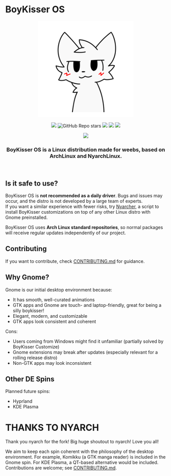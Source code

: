 # BoyKisser OS
<div align="center">
   <img src="https://github.com/isnotbadatgorillatag/BoyKisserOS-Linux/blob/main/boykisser-logo-png_seeklogo-494559.png?raw=true" width="300px" style="margin:auto;"/>

![](https://img.shields.io/github/v/release/NyarchLinux/NyarchLinux?include_prereleases&label=BoyKisser%20Release&style=for-the-badge)
![GitHub Repo stars](https://img.shields.io/github/stars/NyarchLinux/NyarchLinux?style=for-the-badge&color=%23daaa3f)
![](https://img.shields.io/github/license/nyarchlinux/nyarchlinux?color=green&style=for-the-badge)
[![](https://img.shields.io/badge/Website-boykisser.moe-%23e32b6b?style=for-the-badge&logoColor=C689C6)](https://boykisser.moe)
[![](https://img.shields.io/badge/Wiki-wiki.boykisser.moe-%234051b5?style=for-the-badge)](https://wiki.boykisser.moe)

[![](https://dcbadge.vercel.app/api/server/xuw6BNXXE7)](https://discord.gg/xuw6BNXXE7)

   <h3><b>BoyKisser OS</b> is a Linux distribution <b>made for weebs</b>, based on ArchLinux and NyarchLinux.</h3><br />

</div>

## Is it safe to use?
BoyKisser OS is **not recommended as a daily driver**. Bugs and issues may occur, and the distro is not developed by a large team of experts.  
If you want a similar experience with fewer risks, try [Nyarcher](https://github.com/NyarchLinux/Nyarcher), a script to install BoyKisser customizations on top of any other Linux distro with Gnome preinstalled.  

BoyKisser OS uses **Arch Linux standard repositories**, so normal packages will receive regular updates independently of our project.  

## Contributing
If you want to contribute, check [CONTRIBUTING.md](https://github.com/NyarchLinux/NyarchLinux/blob/main/CONTRIBUTING.md) for guidance.  

## Why Gnome?
Gnome is our initial desktop environment because:  
- It has smooth, well-curated animations  
- GTK apps and Gnome are touch- and laptop-friendly, great for being a silly boykisser!
- Elegant, modern, and customizable  
- GTK apps look consistent and coherent  

Cons:  
- Users coming from Windows might find it unfamiliar (partially solved by BoyKisser Customize)  
- Gnome extensions may break after updates (especially relevant for a rolling release distro)  
- Non-GTK apps may look inconsistent  

## Other DE Spins
Planned future spins:  
- Hyprland  
- KDE Plasma  

# THANKS TO NYARCH
Thank you nyarch for the fork! 
Big huge shoutout to nyarch! Love you all!

We aim to keep each spin coherent with the philosophy of the desktop environment. For example, Komikku (a GTK manga reader) is included in the Gnome spin. For KDE Plasma, a QT-based alternative would be included. Contributions are welcome; see [CONTRIBUTING.md](https://github.com/NyarchLinux/NyarchLinux/blob/main/CONTRIBUTING.md).  
